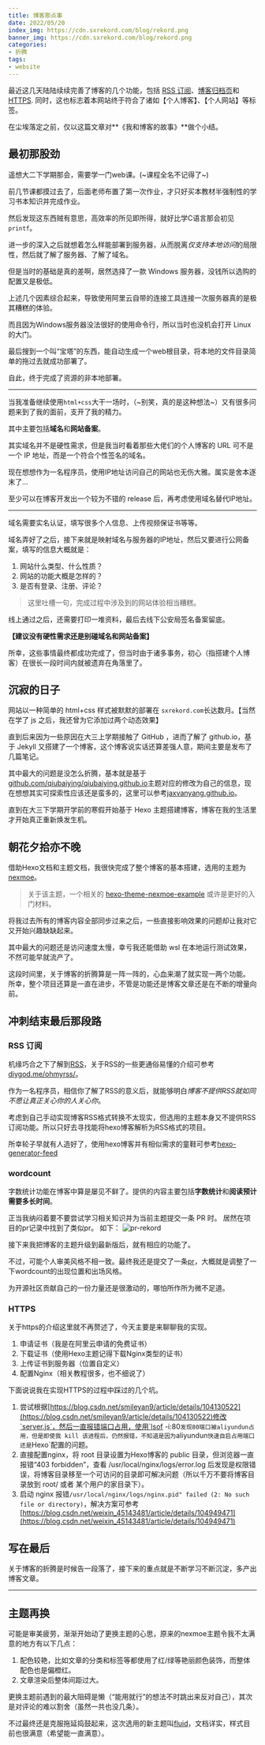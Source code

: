```yaml
---
title: 博客那点事
date: 2022/05/20
index_img: https://cdn.sxrekord.com/blog/rekord.png
banner_img: https://cdn.sxrekord.com/blog/rekord.png
categories: 
- 折腾
tags:
- website
---
```


最近这几天陆陆续续完善了博客的几个功能，包括 [RSS 订阅](https://sxrekord.com/atom.xml)、[博客归档页](https://sxrekord.com/archives.html)和[HTTPS](https://en.wikipedia.org/wiki/HTTPS).
同时，这也标志着本网站终于符合了诸如【个人博客】、【个人网站】等标签。

在尘埃落定之前，仅以这篇文章对**《我和博客的故事》**做个小结。
## 最初那股劲
遥想大二下学期那会，需要学一门web课。(~课程全名不记得了~)

前几节课都摸过去了，后面老师布置了第一次作业，才只好买本教材半强制性的学习书本知识并完成作业。

然后发现这东西贼有意思，高效率的所见即所得，就好比学C语言那会初见`printf`。

进一步的深入之后就想着怎么样能部署到服务器，从而脱离*仅支持本地访问*的局限性，然后就了解了服务器、了解了域名。

但是当时的基础是真的差啊，居然选择了一款 Windows 服务器，没钱所以选购的配置又是极低。

上述几个因素综合起来，导致使用阿里云自带的连接工具连接一次服务器真的是极其糟糕的体验。

而且因为Windows服务器没法很好的使用命令行，所以当时也没机会打开 Linux 的大门。

最后搜到一个叫“宝塔”的东西，能自动生成一个web根目录，将本地的文件目录简单的拖过去就成功部署了。

自此，终于完成了资源的非本地部署。

--- 

当我准备继续使用`html+css`大干一场时，（~别笑，真的是这种想法~）又有很多问题来到了我的面前，支开了我的精力。

其中主要包括**域名**和**网站备案**。

其实域名并不是硬性需求，但是我当时看着那些大佬们的个人博客的 URL 可不是一个 IP 地址，而是一个符合个性签名的域名。

现在想想作为一名程序员，使用IP地址访问自己的网站也无伤大雅。属实是舍本逐末了...

至少可以在博客开发出一个较为不错的 release 后，再考虑使用域名替代IP地址。 

---

域名需要实名认证，填写很多个人信息、上传视频保证书等等。

域名弄好了之后，接下来就是映射域名与服务器的IP地址，然后又要进行公网备案，填写的信息大概就是：
1. 网站什么类型、什么性质？
2. 网站的功能大概是怎样的？
3. 是否有登录、注册、评论？

> 这里吐槽一句，完成过程中涉及到的网站体验相当糟糕。

线上通过之后，还需要打印一堆资料，最后去线下公安局签名备案留底。

**【建议没有硬性需求还是别碰域名和网站备案】**

所幸，这些事情最终都成功完成了，但当时由于诸多事务，初心（指搭建个人博客）在很长一段时间内就被遗弃在角落里了。
## 沉寂的日子
网站以一种简单的 html+css 样式被默默的部署在 `sxrekord.com`长达数月。【当然在学了 js 之后，我还曾为它添加过两个动态效果】

直到后来因为一些原因在大三上学期接触了 GitHub ，进而了解了 github.io，基于 Jekyll 又搭建了一个博客，这个博客说实话还算差强人意，期间主要是发布了几篇笔记。

其中最大的问题是没怎么折腾，基本就是基于[github.com/qiubaiying/qiubaiying.github.io](https://github.com/qiubaiying/qiubaiying.github.io)主题对应的修改为自己的信息，现在想想其实可探索性应该还是蛮多的，这里可以参考[jaxvanyang.github.io](https://jaxvanyang.github.io/)。

直到在大三下学期开学前的寒假开始基于 Hexo 主题搭建博客，博客在我的生活里才开始真正重新焕发生机。
## 朝花夕拾亦不晚
借助Hexo文档和主题文档，我很快完成了整个博客的基本搭建，选用的主题为[nexmoe](https://github.com/theme-nexmoe/hexo-theme-nexmoe)。

> 关于该主题，一个相关的 [hexo-theme-nexmoe-example](https://github.com/theme-nexmoe/hexo-theme-nexmoe-example) 或许是更好的入门材料。

将我过去所有的博客内容全部同步过来之后，一些直接影响效果的问题却让我对它又开始兴趣缺缺起来。

其中最大的问题还是访问速度太慢，幸亏我还能借助 wsl 在本地运行测试效果，不然可能早就流产了。

这段时间里，关于博客的折腾算是一阵一阵的，心血来潮了就实现一两个功能。
所幸，整个项目还算是一直在进步，不管是功能还是博客文章还是在不断的增量向前。
## 冲刺结束最后那段路
### RSS 订阅
机缘巧合之下了解到[RSS](https://en.wikipedia.org/wiki/RSS)，关于RSS的一些更通俗易懂的介绍可参考[diygod.me/ohmyrss/](https://diygod.me/ohmyrss/)。

作为一名程序员，相信你了解了RSS的意义后，就能够明白*博客不提供RSS就如同不愿让真正关心你的人关心你*。

考虑到自己手动实现博客RSS格式转换不太现实，但选用的主题本身又不提供RSS订阅功能。所以只好去寻找能将hexo博客解析为RSS格式的项目。

所幸轮子早就有人造好了，使用hexo博客并有相似需求的童鞋可参考[hexo-generator-feed](https://github.com/hexojs/hexo-generator-feed)
### wordcount
字数统计功能在博客中算是屡见不鲜了。提供的内容主要包括**字数统计**和**阅读预计需要多长时间**。

正当我纳闷着要不要尝试学习相关知识并为当前主题提交一条 PR 时。
居然在项目的pr记录中找到了类似pr。 如下：
![pr-rekord](https://cdn.sxrekord.com/blog/pr-rekord-22.5.20.webp)

接下来我把博客的主题升级到最新版后，就有相应的功能了。

不过，可能个人审美风格不相一致。最终我还是提交了一条[pr](https://github.com/theme-nexmoe/hexo-theme-nexmoe/pull/209)，大概就是调整了一下wordcount的出现位置和出场风格。

为开源社区贡献自己的一份力量还是很激动的，哪怕所作所为微不足道。
### HTTPS
关于https的介绍这里就不再赘述了，今天主要是来聊聊我的实现。
1. 申请证书（我是在阿里云申请的免费证书）
2. 下载证书（使用Hexo主题记得下载Nginx类型的证书）
3. 上传证书到服务器（位置自定义）
4. 配置Nginx（相关教程很多，也不细说了）

下面说说我在实现HTTPS的过程中踩过的几个坑。
1. 尝试根据[https://blog.csdn.net/smileyan9/article/details/104130522](https://blog.csdn.net/smileyan9/article/details/104130522)修改`server.js`，然后一直报错端口占用，使用`lsof -i:80`发现80端口被aliyundun占用，但是即使我 kill 该进程后，仍然报错，不知道是因为`aliyundun`快速自启占用端口还是`Hexo`配置的问题。
2. 直接配置nginx，将 root 目录设置为Hexo博客的 public 目录，但浏览器一直报错“403 forbidden”，查看 /usr/local/nginx/logs/error.log 后发现是权限错误，将博客目录移至一个可访问的目录即可解决问题（所以千万不要将博客目录放到 root/ 或者 某个用户的家目录下）。
3. 启动 nginx 报错`/usr/local/nginx/logs/nginx.pid" failed (2: No such file or directory)`，解决方案可参考[https://blog.csdn.net/weixin_45143481/article/details/104949471](https://blog.csdn.net/weixin_45143481/article/details/104949471)

## 写在最后
关于博客的折腾是时候告一段落了，接下来的重点就是不断学习不断沉淀，多产出博客文章。

---

## 主题再换
可能是审美疲劳，渐渐开始动了更换主题的心思，原来的nexmoe主题令我不太满意的地方有以下几点：
1. 配色较艳，比如文章的分类和标签等都使用了红/绿等艳丽颜色装饰，而整体配色也是偏橙红。
2. 文章渲染后整体间距过大。

更换主题前遇到的最大阻碍是懒（“能用就行”的想法不时跳出来反对自己），其次是对评论的难以割舍（虽然一共也没几条）。

不过最终还是克服拖延捣鼓起来，这次选用的新主题叫[fluid](https://github.com/fluid-dev/hexo-theme-fluid)，文档详实，样式目前也很满意（希望能一直满意）。
